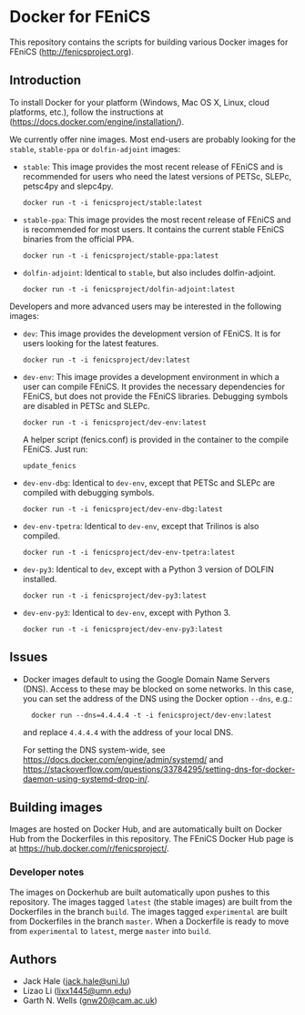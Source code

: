 # Docker for FEniCS

This repository contains the scripts for building various Docker
images for FEniCS (<http://fenicsproject.org>).


## Introduction

To install Docker for your platform (Windows, Mac OS X, Linux, cloud platforms,
etc.), follow the instructions at
(<https://docs.docker.com/engine/installation/>).

We currently offer nine images. Most end-users are probably looking
for the `stable`, `stable-ppa` or `dolfin-adjoint` images:

* `stable`: This image provides the most recent release of FEniCS and
  is recommended for users who need the latest versions of PETSc,
  SLEPc, petsc4py and slepc4py.

      docker run -t -i fenicsproject/stable:latest

* `stable-ppa`: This image provides the most recent release of FEniCS
  and is recommended for most users. It contains the current stable
  FEniCS binaries from the official PPA.

      docker run -t -i fenicsproject/stable-ppa:latest

* `dolfin-adjoint`: Identical to `stable`, but also includes dolfin-adjoint. 

      docker run -t -i fenicsproject/dolfin-adjoint:latest

Developers and more advanced users may be interested in the following
images:

* `dev`: This image provides the development version of FEniCS.  It is
  for users looking for the latest features.

      docker run -t -i fenicsproject/dev:latest

* `dev-env`: This image provides a development environment in which a
   user can compile FEniCS. It provides the necessary dependencies for
   FEniCS, but does not provide the FEniCS libraries. Debugging symbols
   are disabled in PETSc and SLEPc.

      docker run -t -i fenicsproject/dev-env:latest

   A helper script (fenics.conf) is provided in the container to the compile
   FEniCS. Just run:

      update_fenics

* `dev-env-dbg`: Identical to `dev-env`, except that PETSc and SLEPc are
   compiled with debugging symbols. 

      docker run -t -i fenicsproject/dev-env-dbg:latest

* `dev-env-tpetra`: Identical to `dev-env`, except that Trilinos is also
  compiled.

      docker run -t -i fenicsproject/dev-env-tpetra:latest

* `dev-py3`: Identical to `dev`, except with a Python 3 version of DOLFIN
  installed.

      docker run -t -i fenicsproject/dev-py3:latest

* `dev-env-py3`: Identical to `dev-env`, except with Python 3.

      docker run -t -i fenicsproject/dev-env-py3:latest

## Issues

* Docker images default to using the Google Domain Name Servers
  (DNS). Access to these may be blocked on some networks. In this
  case, you can set the address of the DNS using the Docker option
  `--dns`, e.g.:

        docker run --dns=4.4.4.4 -t -i fenicsproject/dev-env:latest

  and replace `4.4.4.4` with the address of your local DNS.

  For setting the DNS system-wide, see
  <https://docs.docker.com/engine/admin/systemd/> and
  <https://stackoverflow.com/questions/33784295/setting-dns-for-docker-daemon-using-systemd-drop-in/>.


## Building images

Images are hosted on Docker Hub, and are automatically built on Docker
Hub from the Dockerfiles in this repository. The FEniCS Docker Hub
page is at <https://hub.docker.com/r/fenicsproject/>.


### Developer notes

The images on Dockerhub are built automatically upon pushes to this
repository. The images tagged `latest` (the stable images) are built
from the Dockerfiles in the branch `build`. The images tagged
`experimental` are built from Dockerfiles in the branch `master`.
When a Dockerfile is ready to move from `experimental` to `latest`,
merge `master` into `build`.


## Authors

* Jack Hale (<jack.hale@uni.lu>)
* Lizao Li (<lixx1445@umn.edu>)
* Garth N. Wells (<gnw20@cam.ac.uk>)
